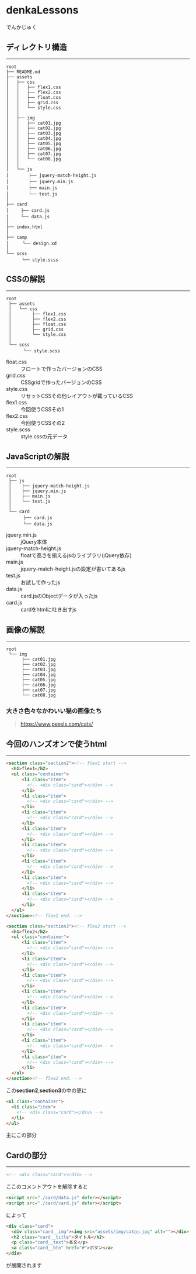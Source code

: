 # denkaLessons
でんかじゅく



## ディレクトリ構造
 * * *

```text
root
├── README.md
├── assets
│   ├── css
│   │   ├── flex1.css
│   │   ├── flex2.css
│   │   ├── float.css
│   │   ├── grid.css
│   │   └── style.css
│   │
│   ├── img
│   │   ├── cat01.jpg
│   │   ├── cat02.jpg
│   │   ├── cat03.jpg
│   │   ├── cat04.jpg
│   │   ├── cat05.jpg
│   │   ├── cat06.jpg
│   │   ├── cat07.jpg
│   │   └── cat08.jpg
│   │
│   └── js
│　　　　 ├── jquery-match-height.js
│   　   ├── jquery.min.js
│   　   ├── main.js
│　　　　 └── test.js
│
├── card
│   　├── card.js
│   　└── data.js
│
├── index.html
│
├── camp
│ 　　 └── design.xd
│
└── scss
　　　 └── style.scss
```


## CSSの解説
 * * *

```text
root
 ├── assets
 │   └── css
 │        ├── flex1.css
 │        ├── flex2.css
 │        ├── float.css
 │        ├── grid.css
 │        └── style.css
 │
 └── scss
 　    └── style.scss
```


<dl>
  <dt>float.css</dt>
  <dd>フロートで作ったバージョンのCSS</dd>
  <dt>grid.css</dt>
  <dd>CSSgridで作ったバージョンのCSS</dd>
  <dt>style.css</dt>
  <dd>リセットCSSその他レイアウトが載っているCSS</dd>
  <dt>flex1.css</dt>
  <dd>今回使うCSSその1</dd>
  <dt>flex2.css</dt>
  <dd>今回使うCSSその2</dd>
  <dt>style.scss</dt>
  <dd>style.cssの元データ</dd>
</dl>


## JavaScriptの解説
 * * *

```text
root
 ├── js
 │    ├── jquery-match-height.js
 │    ├── jquery.min.js
 │    ├── main.js
 │    └── test.js
 │
 └── card
　　　　├── card.js
　　　　└── data.js
```

<dl>
  <dt>jquery.min.js</dt>
  <dd>jQuery本体</dd>
  <dt>jquery-match-height.js</dt>
  <dd>floatで高さを揃えるjsのライブラリ(jQuery依存)</dd>
  <dt>main.js</dt>
  <dd>jquery-match-height.jsの設定が書いてあるjs</dd>
  <dt>test.js</dt>
  <dd>お試しで作ったjs</dd>
  <dt>data.js</dt>
  <dd>card.jsのObjectデータが入ったjs</dd>
  <dt>card.js</dt>
  <dd>cardをhtmlに吐き出すjs</dd>
</dl>

## 画像の解説
 * * *

```text
root
 └── img
      ├── cat01.jpg
      ├── cat02.jpg
      ├── cat03.jpg
      ├── cat04.jpg
      ├── cat05.jpg
      ├── cat06.jpg
      ├── cat07.jpg
      └── cat08.jpg
```

### 大きさ色々なかわいい猫の画像たち
> <https://www.pexels.com/cats/>

## 今回のハンズオンで使うhtml
 * * *

```html
<section class="section2"><!-- flex1 start -->
  <h1>flex1</h2>
  <ul class="container">
      <li class="item">
        <!-- <div class="card"></div> -->
      </li>
      <li class="item">
        <!-- <div class="card"></div> -->
      </li>
      <li class="item">
        <!-- <div class="card"></div> -->
      </li>
      <li class="item">
        <!-- <div class="card"></div> -->
      </li>
      <li class="item">
        <!-- <div class="card"></div> -->
      </li>
      <li class="item">
        <!-- <div class="card"></div> -->
      </li>
      <li class="item">
        <!-- <div class="card"></div> -->
      </li>
      <li class="item">
        <!-- <div class="card"></div> -->
      </li>
  </ul>
</section><!-- flex1 end. -->
```

```html
<section class="section3"><!-- flex2 start -->
  <h1>flex2</h2>
  <ul class="container">
      <li class="item">
        <!-- <div class="card"></div> -->
      </li>
      <li class="item">
        <!-- <div class="card"></div> -->
      </li>
      <li class="item">
        <!-- <div class="card"></div> -->
      </li>
      <li class="item">
        <!-- <div class="card"></div> -->
      </li>
      <li class="item">
        <!-- <div class="card"></div> -->
      </li>
      <li class="item">
        <!-- <div class="card"></div> -->
      </li>
      <li class="item">
        <!-- <div class="card"></div> -->
      </li>
      <li class="item">
        <!-- <div class="card"></div> -->
      </li>
  </ul>
</section><!-- flex2 end. -->
```

この**section2**,**section3**の中の更に

```html
<ul class="container">
  <li class="item">
    <!-- <div class="card"></div> -->
  </li>
</ul>
```

主にこの部分

## Cardの部分
***

```html
<!-- <div class="card"></div> -->
```

ここのコメントアウトを解除すると

```html
<script src="./card/data.js" defer></script>
<script src="./card/card.js" defer></script>
```

によって

```html
<div class="card">
  <div class="card__img"><img src="assets/img/cat○○.jpg" alt=""></div>
  <h2 class="card__title">タイトル</h2>
  <p class="card__text">本文</p>
  <a class="card__btn" href="#">ボタン</a>
</div>
```

が展開されます